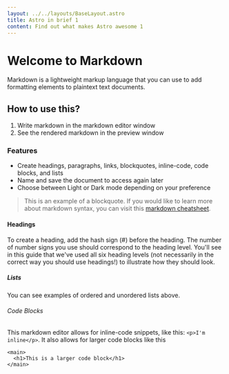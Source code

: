 ```yaml
---
layout: ../../layouts/BaseLayout.astro
title: Astro in brief 1
content: Find out what makes Astro awesome 1
---
```

# Welcome to Markdown
Markdown is a lightweight markup language that you can use to add formatting elements to plaintext text documents.
## How to use this?
1. Write markdown in the markdown editor window
2. See the rendered markdown in the preview window
### Features
- Create headings, paragraphs, links, blockquotes, inline-code, code blocks, and lists
- Name and save the document to access again later
- Choose between Light or Dark mode depending on your preference
> This is an example of a blockquote. If you would like to learn more about markdown syntax, you can visit this [markdown cheatsheet](https://www.markdownguide.org/cheat-sheet/).
#### Headings
To create a heading, add the hash sign (#) before the heading. The number of number signs you use should correspond to the heading level. You'll see in this guide that we've used all six heading levels (not necessarily in the correct way you should use headings!) to illustrate how they should look.
##### Lists
You can see examples of ordered and unordered lists above.
###### Code Blocks
This markdown editor allows for inline-code snippets, like this: `<p>I'm inline</p>`. It also allows for larger code blocks like this

```
<main>
  <h1>This is a larger code block</h1>
</main>
```

